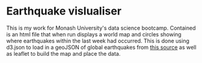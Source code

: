 # Earthquake vislualiser
This is my work for Monash University's data science bootcamp. Contained is an html file that when run displays a world map and circles showing where earthquakes within the last week had occurred. This is done using d3.json to load in a geoJSON of global earthquakes from [this source](https://earthquake.usgs.gov/earthquakes/feed/v1.0/summary/all_week.geojson) as well as leaflet to build the map and place the data.